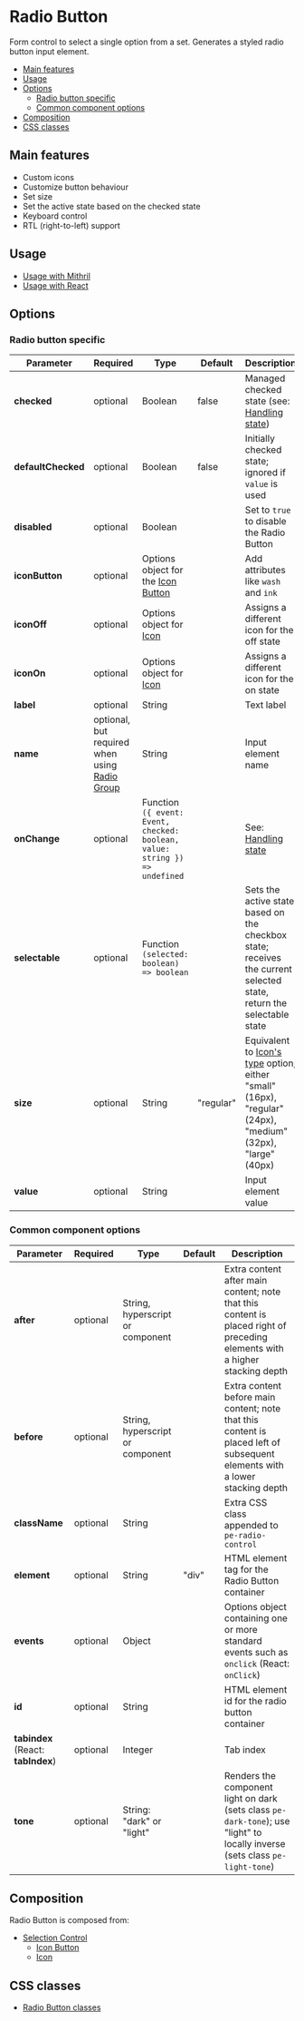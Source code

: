 # Radio Button

Form control to select a single option from a set. Generates a styled radio button input element.

<!-- MarkdownTOC autolink="true" autoanchor="true" bracket="round" levels="1,2,3" -->

- [Main features](#main-features)
- [Usage](#usage)
- [Options](#options)
  - [Radio button specific](#radio-button-specific)
  - [Common component options](#common-component-options)
- [Composition](#composition)
- [CSS classes](#css-classes)

<!-- /MarkdownTOC -->


<a id="main-features"></a>
## Main features

* Custom icons
* Customize button behaviour
* Set size
* Set the active state based on the checked state
* Keyboard control
* RTL (right-to-left) support


<a id="usage"></a>
## Usage

* [Usage with Mithril](mithril/radio-button.md)
* [Usage with React](react/radio-button.md)



<a id="options"></a>
## Options


<a id="radio-button-specific"></a>
### Radio button specific

| **Parameter** |  **Required** | **Type** | **Default** | **Description** |
| ------------- | -------------- | -------- | ----------- | --------------- |
| **checked**   | optional | Boolean | false | Managed checked state (see: [Handling state](../handling-state.md)) |
| **defaultChecked** | optional | Boolean | false | Initially checked state; ignored if `value` is used |
| **disabled**  | optional | Boolean |  | Set to `true` to disable the Radio Button |
| **iconButton** | optional | Options object for the [Icon Button](icon-button.md) | | Add attributes like `wash` and `ink` |
| **iconOff**    | optional | Options object for [Icon](icon.md) | | Assigns a different icon for the off state |
| **iconOn**     | optional | Options object for [Icon](icon.md) | | Assigns a different icon for the on state |
| **label**     | optional | String | | Text label |
| **name**      | optional, but required when using [Radio Group](radio-group.md) | String | | Input element name |
| **onChange**  | optional | Function `({ event: Event, checked: boolean, value: string }) => undefined` | | See: [Handling state](../handling-state.md) |
| **selectable** | optional | Function `(selected: boolean) => boolean` | | Sets the active state based on the checkbox state; receives the current selected state, return the selectable state |
| **size**       | optional | String | "regular" | Equivalent to [Icon's type](icon.md) option; either "small" (16px), "regular" (24px), "medium" (32px), "large" (40px) |
| **value**     | optional | String |  | Input element value |


<a id="common-component-options"></a>
### Common component options

| **Parameter** |  **Required** | **Type** | **Default** | **Description** |
| ------------- | -------------- | -------- | ----------- | --------------- |
| **after**     | optional       | String, hyperscript or component |      | Extra content after main content; note that this content is placed right of preceding elements with a higher stacking depth |
| **before**    | optional       | String, hyperscript or component |      | Extra content before main content; note that this content is placed left of subsequent elements with a lower stacking depth |
| **className** | optional       | String   |         | Extra CSS class appended to `pe-radio-control` |
| **element**   | optional       | String   | "div"       | HTML element tag for the Radio Button container |
| **events**    | optional       | Object   |             | Options object containing one or more standard events such as `onclick` (React: `onClick`) |
| **id**        | optional       | String   |             | HTML element id for the radio button container |
| **tabindex** (React: **tabIndex**)  | optional       | Integer  |             | Tab index |
| **tone**      | optional       | String: "dark" or "light" |  | Renders the component light on dark (sets class `pe-dark-tone`); use "light" to locally inverse (sets class `pe-light-tone`) |



<a id="composition"></a>
## Composition

Radio Button is composed from:

* [Selection Control](selection-control.md)
  * [Icon Button](icon-button.md)
  * [Icon](icon.md)



<a id="css-classes"></a>
## CSS classes

* [Radio Button classes](../../packages/polythene-css-classes/radio-button.js)



